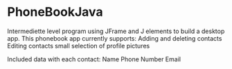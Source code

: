 # PhoneBookJava

Intermediette level program using JFrame and J elements to build a desktop app.
This phonebook app currently supports:
  Adding and deleting contacts
  Editing contacts
  small selection of profile pictures
  
Included data with each contact:
  Name
  Phone Number
  Email
